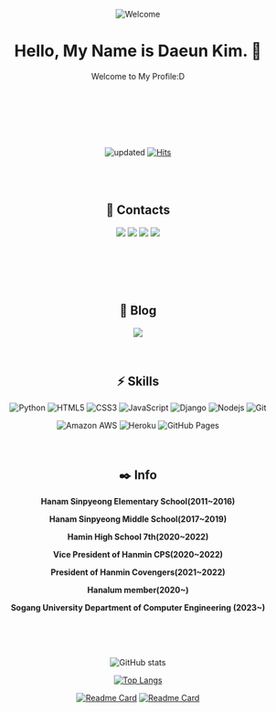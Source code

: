 
<!--
**Splanky0314/Splanky0314** is a ✨ _special_ ✨ repository because its `README.md` (this file) appears on your GitHub profile.

Here are some ideas to get you started:

- 🔭 I’m currently working on ...
- 🌱 I’m currently learning ...
- 👯 I’m looking to collaborate on ...
- 🤔 I’m looking for help with ...
- 💬 Ask me about ...
- 📫 How to reach me: ...
- 😄 Pronouns: ...
- ⚡ Fun fact: ...
-->
<div align="center" style="text-align: center">

![Welcome](https://capsule-render.vercel.app/api?type=waving&height=200&fontAlign=77&fontAlignY=40&color=gradient)

# **Hello, My Name is Daeun Kim.** 🌷
Welcome to My Profile:D
<br><br><br><br><br><br><br>

![updated](https://img.shields.io/eclipse-marketplace/last-update/splanky0314)
[![Hits](https://hits.seeyoufarm.com/api/count/incr/badge.svg?url=https%3A%2F%2Fgithub.com%2Fsplanky0314&count_bg=%2379C83D&title_bg=%23555555&icon=influxdb.svg&icon_color=%23E7E7E7&title=hits&edge_flat=false)](https://hits.seeyoufarm.com)
<br><br><br><br>

## **📠 Contacts** 

<a href="https://www.instagram.com/hero_daeun/" target="_blank"><img src="https://img.shields.io/badge/Instagram-E4405F?style=flat-square&logo=Instagram&logoColor=white"/></a>
<a href="https://www.facebook.com/profile.php?id=100021599119849" target="_blank"><img src="https://img.shields.io/badge/Facebook-1877F2?style=flat-square&logo=Facebook&logoColor=white"/></a>
<a href="splanky0314@gmail.com" target="_blank"><img src="https://img.shields.io/badge/Gmail 1-EA4335?style=flat-square&logo=Gmail&logoColor=white"/></a>
<a href="20-11206@hanmin.hs.kr" target="_blank"><img src="https://img.shields.io/badge/Gmail 2-EA4335?style=flat-square&logo=Gmail&logoColor=white"/></a>
<br><br><br><br><br><br>

## **🌱 Blog**
<a href="daeunworld.kr" target="_blank"><img src="https://img.shields.io/badge/Daeun World-000000?style=flat-square&logo=Deno&logoColor=green"></a>
<br><br><br>

## **⚡ Skills**
![Python](https://img.shields.io/badge/-Python-black?style=flat-square&logo=Python)
![HTML5](https://img.shields.io/badge/-HTML5-E34F26?style=flat-square&logo=html5&logoColor=white)
![CSS3](https://img.shields.io/badge/-CSS3-1572B6?style=flat-square&logo=css3)
![JavaScript](https://img.shields.io/badge/-JavaScript-black?style=flat-square&logo=javascript)
![Django](https://img.shields.io/badge/-Django-092E20?style=flat-square&logo=Django)
![Nodejs](https://img.shields.io/badge/-Nodejs-black?style=flat-square&logo=Node.js)
![Git](https://img.shields.io/badge/Git-black?style=flat-square&logo=Git)

![Amazon AWS](https://img.shields.io/badge/Amazon%20AWS-232F3E?style=flat-square&logo=amazon-aws)
![Heroku](https://img.shields.io/badge/Heroku-430098?style=flat-square&logo=Heroku)
![GitHub Pages](https://img.shields.io/badge/GitHub%20Pages-222222?style=flat-square&logo=GitHub-pages)
<br><br><br>

## **✒️ Info**
<b>
<p>Hanam Sinpyeong Elementary School(2011~2016)</p>
<p>Hanam Sinpyeong Middle School(2017~2019)</p>
<p>Hamin High School 7th(2020~2022)</p>
<p>Vice President of Hanmin CPS(2020~2022)</p>
<p>President of Hanmin Covengers(2021~2022)</p>
<p>Hanalum member(2020~)</p>
<p>Sogang University Department of Computer Engineering (2023~)</p>
</b>
<br><br><br>

![GitHub stats](https://github-readme-stats.vercel.app/api?username=splanky0314&show_icons=true&theme=radical)

[![Top Langs](https://github-readme-stats.vercel.app/api/top-langs/?username=anuraghazra&layout=donut&theme=radical)](https://github.com/anuraghazra/github-readme-stats)


[![Readme Card](https://github-readme-stats.vercel.app/api/pin/?username=splanky0314&repo=splanky0314.github.io)](https://github.com/Splanky0314/splanky0314.github.io)
[![Readme Card](https://github-readme-stats.vercel.app/api/pin/?username=splanky0314&repo=TIL)](https://github.com/Splanky0314/TIL)

</div>
